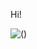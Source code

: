 Hi!

![()]([https://lh3.googleusercontent.com/u/1/drive-viewer/AEYmBYQaK61nMw5guxzErrXt1Si-J0p4ZmPRA-qzesm2Eab38XkVfAc5Nn521c8Ut_NUgH7Dma4ofjT5EG92myqvM9woEjA2YQ=w1920-h945](https://lh3.googleusercontent.com/u/0/drive-viewer/AKGpihaGfoY9yZN4_coAubYLwZ4NYh7IYgXlnvel5KpsbK7iN7zL2MeyxRV8--0ASZ3U3zJNsW7HhPUumOKHd3nAtrCKYSh6mg=w1920-h912-v0))

